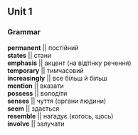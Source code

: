 ## Unit 1

### Grammar

**permanent**     ||      постійний     
**states**      ||      стани     
**emphasis**      ||      акцент (на відтінку речення)  
**temporary**     ||     тимчасовий   
**increasingly**     ||     все більш й більш   
**mention**     ||     вказати  
**possess**     ||     володіти   
**senses**     ||     чуття (органи людини)   
**seem**     ||     здається    
**resemble**     ||     нагадує (когось, щось)    
**involve**     ||     залучати 
